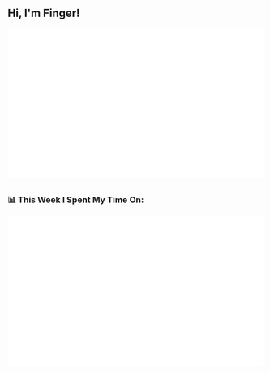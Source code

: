 <h2> Hi, I'm Finger!</h2>

<img align="right" src="https://raw.githubusercontent.com/spianmo/github-stats/master/generated/overview.svg#gh-light-mode-only">

<!-- <img align="right" height="160em" src="https://github-readme-stats-eight-theta.vercel.app/api/top-langs/?username=spianmo&layout=compact&langs_count=8&theme=algolia"/>	 -->
	
```go
package main

type Me struct {
	Name   string
	Job    string
	Code   string
	Skills string
}

func main() {
	me := &Me{
		Name:   "Finger",
		Job:    "Client-side Engineer",
		Code:   "Java and C++ and Others",
		Skills: "Android Security NLP ^o^",
	}
	_ = me
}
```


<h3>📊 This Week I Spent My Time On:</h3>
<img align='right' src="https://raw.githubusercontent.com/spianmo/github-stats/master/generated/languages.svg#gh-light-mode-only">

<!--START_SECTION:waka-->

```text
Python                 25 hrs 27 mins  ██████████████████████▓░░   90.23 %
Text                   44 mins         ▓░░░░░░░░░░░░░░░░░░░░░░░░   02.61 %
Qt Style Sheets file   42 mins         ▓░░░░░░░░░░░░░░░░░░░░░░░░   02.49 %
Batchfile              30 mins         ▒░░░░░░░░░░░░░░░░░░░░░░░░   01.79 %
Qt UI file             18 mins         ▒░░░░░░░░░░░░░░░░░░░░░░░░   01.08 %
Batch                  8 mins          ░░░░░░░░░░░░░░░░░░░░░░░░░   00.52 %
```

<!--END_SECTION:waka-->
